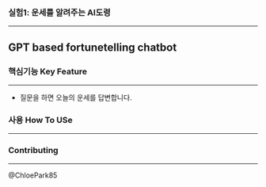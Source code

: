 ### 실험1: 운세를 알려주는 AI도령
---
GPT based fortunetelling chatbot
---
### 핵심기능 Key Feature
---
- 질문을 하면 오늘의 운세를 답변합니다.
### 사용 How To USe
---

### Contributing
---
@ChloePark85


